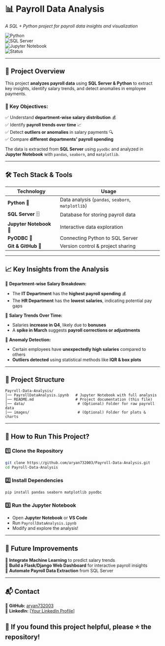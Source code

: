 # **📊 Payroll Data Analysis**  
*A SQL + Python project for payroll data insights and visualization*  

![Python](https://img.shields.io/badge/Python-3.8%2B-blue.svg)  
![SQL Server](https://img.shields.io/badge/SQL%20Server-2020-red)  
![Jupyter Notebook](https://img.shields.io/badge/Jupyter%20Notebook-✔️-orange)  
![Status](https://img.shields.io/badge/Project-Completed-success)  

---

## **📌 Project Overview**  
This project **analyzes payroll data** using **SQL Server & Python** to extract key insights, identify salary trends, and detect anomalies in employee payments.  

### **🚀 Key Objectives:**  
✅ Understand **department-wise salary distribution** 💰  
✅ Identify **payroll trends over time** 📈  
✅ Detect **outliers or anomalies** in salary payments 🔍  
✅ Compare **different departments' payroll spending**  

The data is extracted from **SQL Server** using `pyodbc` and analyzed in **Jupyter Notebook** with `pandas`, `seaborn`, and `matplotlib`.

---

## **🛠️ Tech Stack & Tools**  
| **Technology** | **Usage** |
|---------------|----------|
| **Python** 🐍 | Data analysis (`pandas`, `seaborn`, `matplotlib`) |
| **SQL Server** 🗄️ | Database for storing payroll data |
| **Jupyter Notebook** 📒 | Interactive data exploration |
| **PyODBC** 🔗 | Connecting Python to SQL Server |
| **Git & GitHub** 🔧 | Version control & project sharing |

---

## **📈 Key Insights from the Analysis**  
📌 **Department-wise Salary Breakdown:**  
- The **IT Department** has the **highest payroll spending** 💰  
- The **HR Department** has the **lowest salaries**, indicating potential pay gaps  

📌 **Salary Trends Over Time:**  
- Salaries **increase in Q4**, likely due to **bonuses**  
- A **spike in March** suggests **payroll corrections or adjustments**  

📌 **Anomaly Detection:**  
- Certain employees have **unexpectedly high salaries** compared to others  
- **Outliers detected** using statistical methods like **IQR & box plots**  

---

## **📂 Project Structure**  
```
Payroll-Data-Analysis/
│── PayrollDataAnalysis.ipynb   # Jupyter Notebook with full analysis
│── README.md                   # Project documentation (this file)
│── data/                        # (Optional) Folder for raw payroll data
│── images/                      # (Optional) Folder for plots & charts
```

---

## **🚀 How to Run This Project?**  
### **1️⃣ Clone the Repository**
```bash
git clone https://github.com/aryan732003/Payroll-Data-Analysis.git
cd Payroll-Data-Analysis
```
### **2️⃣ Install Dependencies**
```bash
pip install pandas seaborn matplotlib pyodbc
```
### **3️⃣ Run the Jupyter Notebook**
- Open **Jupyter Notebook** or **VS Code**
- Run `PayrollDataAnalysis.ipynb`
- Modify and explore the analysis!

---

## **🔮 Future Improvements**
🔹 **Integrate Machine Learning** to predict salary trends  
🔹 **Build a Flask/Django Web Dashboard** for interactive payroll insights  
🔹 **Automate Payroll Data Extraction** from SQL Server  

---

## **📬 Contact**
🔹 **GitHub:** [aryan732003](https://github.com/aryan732003)  
🔹 **LinkedIn:** [[Your LinkedIn Profile](https://www.linkedin.com/in/aryan-thombre-7596261b7/)]  

📢 **If you found this project helpful, please ⭐ the repository!**  
--------------------------------------------------------------------


